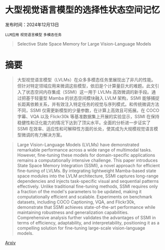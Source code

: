 # 大型视觉语言模型的选择性状态空间记忆

发布时间：2024年12月13日

`LLM应用` `视觉语言模型` `多模态任务`

> Selective State Space Memory for Large Vision-Language Models

# 摘要

> 大型视觉语言模型（LVLMs）在众多多模态任务里展现出了非凡的性能。但针对特定领域应用来微调这些模型，依旧是个计算量巨大的难题。此文引入了状态空间内存集成（SSMI）这一用于 LVLMs 高效微调的新手段。通过把基于轻量型 Mamba 的状态空间模块融入 LVLM 架构，SSMI 能够捕捉长距离依赖关系，并有效注入特定任务的视觉与序列模式。和传统微调方法不同，SSMI 仅需更新模型的少量参数，在计算上高效且可拓展。在 COCO 字幕、VQA 以及 Flickr30k 等基准数据集上开展的实验显示，SSMI 在保持稳健性和泛化能力的情况下达到了顶尖水平。全面的分析进一步证实了 SSMI 在效率、适应性和可解释性方面的长处，使其成为大规模视觉语言模型微调的有力解决方案。

> Large Vision-Language Models (LVLMs) have demonstrated remarkable performance across a wide range of multimodal tasks. However, fine-tuning these models for domain-specific applications remains a computationally intensive challenge. This paper introduces State Space Memory Integration (SSMI), a novel approach for efficient fine-tuning of LVLMs. By integrating lightweight Mamba-based state space modules into the LVLM architecture, SSMI captures long-range dependencies and injects task-specific visual and sequential patterns effectively. Unlike traditional fine-tuning methods, SSMI requires only a fraction of the model's parameters to be updated, making it computationally efficient and scalable. Experiments on benchmark datasets, including COCO Captioning, VQA, and Flickr30k, demonstrate that SSMI achieves state-of-the-art performance while maintaining robustness and generalization capabilities. Comprehensive analysis further validates the advantages of SSMI in terms of efficiency, adaptability, and interpretability, positioning it as a compelling solution for fine-tuning large-scale vision-language models.

[Arxiv](https://arxiv.org/abs/2412.09875)